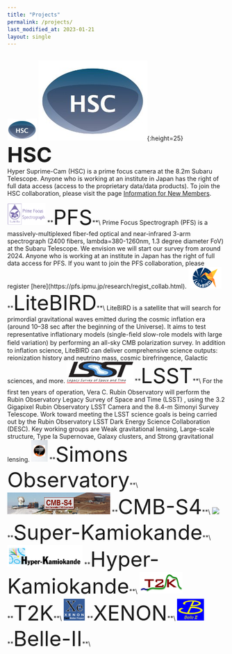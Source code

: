 ```yaml
---
title: "Projects"
permalink: /projects/
last_modified_at: 2023-01-21
layout: single
---
```


\
<img src="/_images/logo_hsc.jpg"  height="50">
![](/_images/logo_hsc.jpg){:height=25}
**<font size="25">HSC</font>**\
Hyper Suprime-Cam (HSC) is a prime focus camera at the 8.2m Subaru Telescope. Anyone who is working at an institute in Japan has the right of full data access (access to the proprietary data/data products). To join the HSC collaboration, please visit the page [Information for New Members](https://hscsurvey.pbworks.com/w/page/19661930/FrontPage).

<img src="/_images/logo_pfs.png"  height="50"/> 
**<font size="25">PFS</font>**\
Prime Focus Spectrograph (PFS) is a massively-multiplexed fiber-fed optical and near-infrared 3-arm spectrograph (2400 fibers, lambda=380-1260nm, 1.3 degree diameter FoV) at the Subaru Telescope. We envision we will start our survey from around 2024. Anyone who is working at an institute in Japan has the right of full data access for PFS. If you want to join the PFS collaboration, please register [here](https://pfs.ipmu.jp/research/regist_collab.html).

<img src="/_images/logo_lb.png"  height="50"/>  
**<font size="25">LiteBIRD</font>**\
LiteBIRD is a satellite that will search for primordial gravitational waves emitted during the cosmic inflation era (around 10–38 sec after the beginning of the Universe). It aims to test representative inflationary models (single-ﬁeld slow-role models with large ﬁeld variation) by performing an all-sky CMB polarization survey. In addition to inflation science, LiteBIRD can deliver comprehensive science outputs: reionization history and neutrino mass, cosmic birefringence, Galactic sciences, and more.

<img src="/_images/logo_lsst.png" height="50">
**<font size="25">LSST</font>**\
For the first ten years of operation, Vera C. Rubin Observatory will perform the Rubin Observatory Legacy Survey of Space and Time (LSST) , using the 3.2 Gigapixel Rubin Observatory LSST Camera and the 8.4-m Simonyi Survey Telescope. Work toward meeting the LSST science goals is being carried out by the Rubin Observatory LSST Dark Energy Science Collaboration (DESC). Key working groups are Weak gravitational lensing, Large-scale structure, Type Ia Supernovae, Galaxy clusters, and Strong gravitational lensing.

<img src="/_images/logo_so.jpg"  height="50"/>  
**<font size="25">Simons Observatory</font>**\

<img src="/_images/logo_cmbs4.jpeg" height="50"/>
**<font size="25">CMB-S4</font>**\

<img src="/_images/logo_sk.png"  height="50"/>  
**<font size="25">Super-Kamiokande</font>**\

<img src="/_images/logo_hk.jpeg"  height="50"/>  
**<font size="25">Hyper-Kamiokande</font>**\

<img src="/_images/logo_t2k.png" height="50"/>
**<font size="25">T2K</font>**\

<img src="/_images/logo_xenon.png" height="50"/>
**<font size="25">XENON</font>**\

<img src="/_images/logo_belleII.png" height="50"/>  
**<font size="25">Belle-II</font>**\


